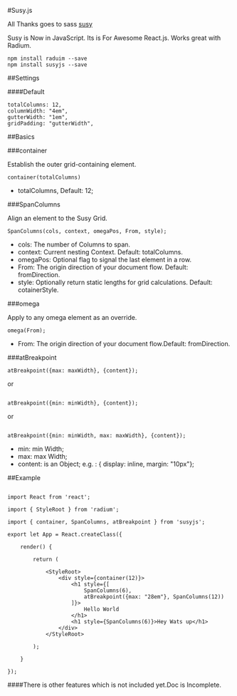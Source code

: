 #Susy.js

All Thanks goes to sass [susy](https://github.com/oddbird/susy)

Susy is Now in JavaScript.
Its is For Awesome React.js.
Works great with Radium.


```
npm install raduim --save
npm install susyjs --save
```

##Settings

####Default

```
totalColumns: 12,
columnWidth: "4em",
gutterWidth: "1em",
gridPadding: "gutterWidth",

```

##Basics

###container

Establish the outer grid-containing element.

```
container(totalColumns)
```
+ totalColumns, Default: 12;

###SpanColumns

Align an element to the Susy Grid.

```
SpanColumns(cols, context, omegaPos, From, style);

```

+ cols: The number of Columns to span.
+ context: Current nesting Context. Default: totalColumns.
+ omegaPos: Optional flag to signal the last element in a row.
+ From: The origin direction of your document flow. Default: fromDirection.
+ style: Optionally return static lengths for grid calculations. Default: cotainerStyle.

###omega

Apply to any omega element as an override.

```
omega(From);

```
+ From: The origin direction of your document flow.Default: fromDirection.



###atBreakpoint

```
atBreakpoint({max: maxWidth}, {content});

```

or

```

atBreakpoint({min: minWidth}, {content});

```

or

```

atBreakpoint({min: minWidth, max: maxWidth}, {content});

```
+ min: min Width;
+ max: max Width;
+ content: is an Object; e.g. : { display: inline, margin: "10px"};


##Example

```

import React from 'react';

import { StyleRoot } from 'radium';

import { container, SpanColumns, atBreakpoint } from 'susyjs';

export let App = React.createClass({

	render() {

		return (

			<StyleRoot>
				<div style={container(12)}>
					<h1 style={[
						SpanColumns(6),
						atBreakpoint({max: "28em"}, SpanColumns(12))
					]}>
						Hello World
					</h1>
					<h1 style={SpanColumns(6)}>Hey Wats up</h1>
				</div>
			</StyleRoot>

		);

	}

});

```

####There is other features which is not included yet.Doc is Incomplete.
